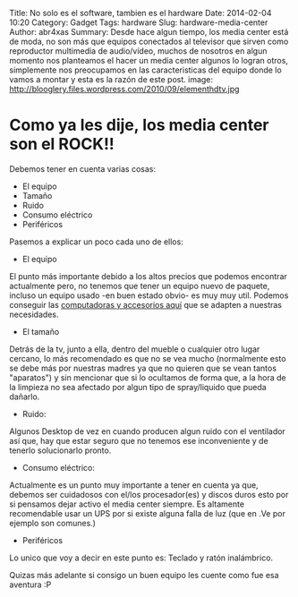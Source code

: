 Title: No solo es el software, tambien es el hardware
Date: 2014-02-04 10:20
Category: Gadget
Tags: hardware
Slug: hardware-media-center
Author: abr4xas
Summary: Desde hace algun tiempo, los media center está de moda, no son más que equipos conectados al televisor que sirven como reproductor multimedia de audio/vídeo, muchos de nosotros en algun momento nos planteamos el hacer un media center algunos lo logran otros, simplemente nos preocupamos en las caracteristicas del equipo donde lo vamos a montar y esta es la razón de este post.
image: http://blooglery.files.wordpress.com/2010/09/elementhdtv.jpg

# Como ya les dije, los media center son el ROCK!! 

Debemos tener en cuenta varias cosas:

* El equipo
* Tamaño
* Ruido
* Consumo eléctrico
* Periféricos

Pasemos a explicar un poco cada uno de ellos:

* El equipo

El punto más importante debido a los altos precios que podemos encontrar actualmente pero, no tenemos que tener un equipo nuevo de paquete, incluso un equipo usado -en buen estado obvio- es muy muy util. Podemos conseguir las <a href="http://www.olx.com.ve/computadoras-laptops-cat-803" rel="dofollow" target="_blank">computadoras y accesorios aquí</a> que se adapten a nuestras necesidades.

* El tamaño

Detrás de la tv, junto a ella, dentro del mueble o cualquier otro lugar cercano, lo más recomendado es que no se vea mucho (normalmente esto se debe más por nuestras madres ya que no quieren que se vean tantos "aparatos") y sin mencionar que si lo ocultamos de forma que, a la hora de la limpieza no sea afectado por algun tipo de spray/liquido que pueda dañarlo.

* Ruido:

Algunos Desktop de vez en cuando producen algun ruido con el ventilador así que, hay que estar seguro que no tenemos ese inconveniente y de tenerlo solucionarlo pronto.

* Consumo eléctrico:

Actualmente es un punto muy importante a tener en cuenta ya que, debemos ser cuidadosos con el/los procesador(es) y discos duros esto por si pensamos dejar activo el media center siempre. Es altamente recomendable usar un UPS por si existe alguna falla de luz (que en .Ve por ejemplo son comunes.)

* Periféricos

Lo unico que voy a decir en este punto es: Teclado y ratón inalámbrico.

Quizas más adelante si consigo un buen equipo les cuente como fue esa aventura :P